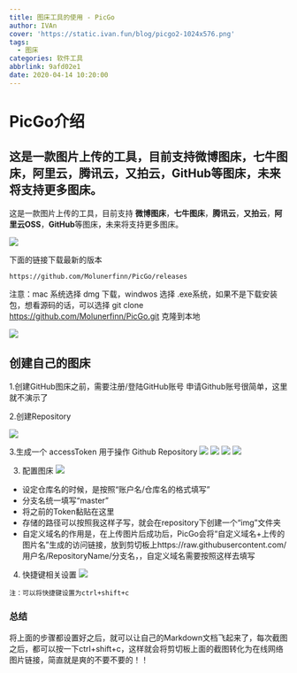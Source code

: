 ```yaml
---
title: 图床工具的使用 - PicGo
author: IVAn
cover: 'https://static.ivan.fun/blog/picgo2-1024x576.png'
tags:
  - 图床
categories: 软件工具
abbrlink: 9afd02e1
date: 2020-04-14 10:20:00
---
```

# PicGo介绍
## 这是一款图片上传的工具，目前支持微博图床，七牛图床，阿里云，腾讯云，又拍云，GitHub等图床，未来将支持更多图床。

这是一款图片上传的工具，目前支持 **微博图床**，**七牛图床**，**腾讯云**，**又拍云**，**阿里云OSS**，**GitHub**等图床，未来将支持更多图床。

![](https://static.ivan.fun/blog/3146329-a818a6851f18d336.webp)

下面的链接下载最新的版本
```
https://github.com/Molunerfinn/PicGo/releases
```
注意：mac 系统选择 dmg 下载，windwos 选择 .exe系统，如果不是下载安装包，想看源码的话，可以选择 git clone https://github.com/Molunerfinn/PicGo.git 克隆到本地

![](https://static.ivan.fun/blog/15194389-3e994af556f91ac4.webp)

## 创建自己的图床

1.创建GitHub图床之前，需要注册/登陆GitHub账号 申请Github账号很简单，这里就不演示了

2.创建Repository

![](https://static.ivan.fun/blog/1586830250.jpg)

3.生成一个 accessToken 用于操作 Github Repository
![](https://static.ivan.fun/blog/findSetting.jpg)
![](https://static.ivan.fun/blog/generatorToken.jpg)
![](https://static.ivan.fun/blog/findSetting.jpg)
![](https://static.ivan.fun/blog/3146329-2cddeffa8fe35933.webp)

3. 配置图床
![](https://static.ivan.fun/blog/picgoSet.jpg)

- 设定仓库名的时候，是按照“账户名/仓库名的格式填写”
- 分支名统一填写“master”
- 将之前的Token黏贴在这里
- 存储的路径可以按照我这样子写，就会在repository下创建一个“img”文件夹
- 自定义域名的作用是，在上传图片后成功后，PicGo会将“自定义域名+上传的 图片名”生成的访问链接，放到剪切板上https://raw.githubusercontent.com/用户名/RepositoryName/分支名，，自定义域名需要按照这样去填写

4. 快捷键相关设置
![](https://static.ivan.fun/blog/codeShort.jpg)

```
注：可以将快捷键设置为ctrl+shift+c
```

### 总结 
将上面的步骤都设置好之后，就可以让自己的Markdown文档飞起来了，每次截图之后，都可以按一下ctrl+shift+c，这样就会将剪切板上面的截图转化为在线网络图片链接，简直就是爽的不要不要的！！